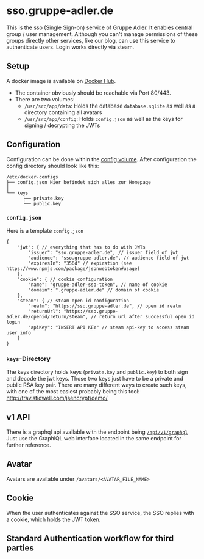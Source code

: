 # sso.gruppe-adler.de

This is the sso (Single Sign-on) service of Gruppe Adler. It enables central group / user management. Although you can't manage permissions of these groups directly other services, like our blog, can use this service to authenticate users. Login works directly via steam.

## Setup
A docker image is available on [Docker Hub](https://hub.docker.com/r/gruppeadler/sso).  
- The container obviously should be reachable via Port 80/443.  
- There are two volumes:
    - `/usr/src/app/data`: Holds the database `database.sqlite` as well as a directory containing all avatars
    - `/usr/src/app/config`: Holds `config.json` as well as the keys for signing / decrypting the JWTs

## Configuration
Configuration can be done within the [config volume](#Setup). After configuration the config directory should look like this:
```
/etc/docker-configs
├── config.json Hier befindet sich alles zur Homepage
│
└── keys 
      ├── private.key
      └── public.key
```

### `config.json`
Here is a template `config.json`
```jsonc
{
    "jwt": { // everything that has to do with JWTs
        "issuer": "sso.gruppe-adler.de", // issuer field of jwt
        "audience": "sso.gruppe-adler.de", // audience field of jwt
        "expiresIn": "356d" // expiration (see https://www.npmjs.com/package/jsonwebtoken#usage)
    },
    "cookie": { // cookie configuration
        "name": "gruppe-adler-sso-token", // name of cookie
        "domain": ".gruppe-adler.de" // domain of cookie
    },
    "steam": { // steam open id configuration
        "realm": "https://sso.gruppe-adler.de", // open id realm 
        "returnUrl": "https://sso.gruppe-adler.de/openid/return/steam", // return url after successful open id login
        "apiKey": "INSERT API KEY" // steam api-key to access steam user info
    }
}
```

### `keys`-Directory

The keys directory holds keys (`private.key` and `public.key`) to both sign and decode the jwt keys. Those two keys just have to be a private and public RSA key pair. There are many different ways to create such keys, with one of the most easiest probably being this tool: http://travistidwell.com/jsencrypt/demo/

## v1 API
There is a graphql api available with the endpoint being [`/api/v1/graphql`](https://sso.gruppe-adler.de/api/v1/graphql)
Just use the GraphiQL web interface located in the same endpoint for further reference.

## Avatar

Avatars are available under `/avatars/<AVATAR_FILE_NAME>`

## Cookie
When the user authenticates against the SSO service, the SSO replies with a cookie, which holds the JWT token. 

## Standard Authentication workflow for third parties
